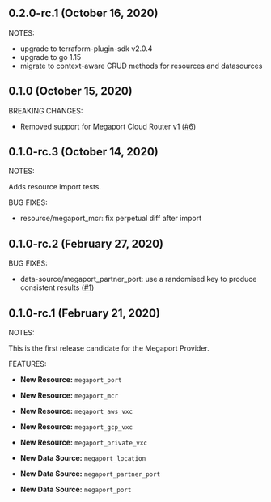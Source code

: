 ## 0.2.0-rc.1 (October 16, 2020)

NOTES:

* upgrade to terraform-plugin-sdk v2.0.4
* upgrade to go 1.15
* migrate to context-aware CRUD methods for resources and datasources

## 0.1.0 (October 15, 2020)

BREAKING CHANGES:

* Removed support for Megaport Cloud Router v1 ([#6](https://github.com/utilitywarehouse/terraform-provider-megaport/pull/6))

## 0.1.0-rc.3 (October 14, 2020)

NOTES:

Adds resource import tests.

BUG FIXES:

* resource/megaport_mcr: fix perpetual diff after import

## 0.1.0-rc.2 (February 27, 2020)

BUG FIXES:

* data-source/megaport_partner_port: use a randomised key to produce consistent
results ([#1](https://github.com/utilitywarehouse/terraform-provider-megaport/issues/1))

## 0.1.0-rc.1 (February 21, 2020)

NOTES:

This is the first release candidate for the Megaport Provider.

FEATURES:

* **New Resource:** `megaport_port`
* **New Resource:** `megaport_mcr`
* **New Resource:** `megaport_aws_vxc`
* **New Resource:** `megaport_gcp_vxc`
* **New Resource:** `megaport_private_vxc`

* **New Data Source:** `megaport_location`
* **New Data Source:** `megaport_partner_port`
* **New Data Source:** `megaport_port`
